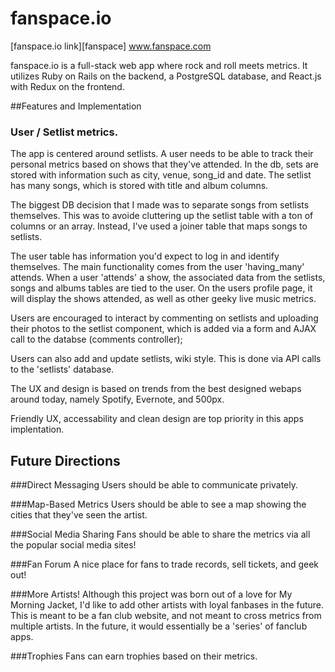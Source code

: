 # fanspace.io

[fanspace.io link][fanspace] www.fanspace.com

fanspace.io is a full-stack web app where rock and roll meets metrics. It utilizes Ruby on Rails on the backend, a PostgreSQL database, and React.js with Redux on the frontend.

##Features and Implementation

### User / Setlist metrics.

The app is centered around setlists. A user needs to be able to track their personal metrics based on shows that they've attended. In the db, sets are stored with information such as city, venue, song_id and date. The setlist has many songs, which is stored with title and album columns. 

The biggest DB decision that I made was to separate songs from setlists themselves. This was to avoide cluttering up the setlist table with a ton of columns or an array. Instead, I've used a joiner table that maps songs to setlists. 

The user table has information you'd expect to log in and identify themselves. The main functionality comes from the user 'having_many' attends. When a user 'attends' a show, the associated data from the setlists, songs and albums tables are tied to the user. On the users profile page, it will display the shows attended, as well as other geeky live music metrics. 

Users are encouraged to interact by commenting on setlists and uploading their photos to the setlist component, which is added via a form and AJAX call to the databse (comments controller);

Users can also add and update setlists, wiki style. This is done via API calls to the 'setlists' database. 


The UX and design is based on trends from the best designed webaps around today, namely Spotify, Evernote, and 500px. 

Friendly UX, accessability and clean design are top priority in this apps implentation. 

## Future Directions
###Direct Messaging
Users should be able to communicate privately.

###Map-Based Metrics
Users should be able to see a map showing the cities that they've seen the artist. 

###Social Media Sharing
Fans should be able to share the metrics via all the popular social media sites!

###Fan Forum
A nice place for fans to trade records, sell tickets, and geek out!

###More Artists!
Although this project was born out of a love for My Morning Jacket, I'd like to add other artists with loyal fanbases in the future. This is meant to be a fan club website, and not meant to cross metrics from multiple artists. In the future, it would essentially be a 'series' of fanclub apps.

###Trophies
Fans can earn trophies based on their metrics.
